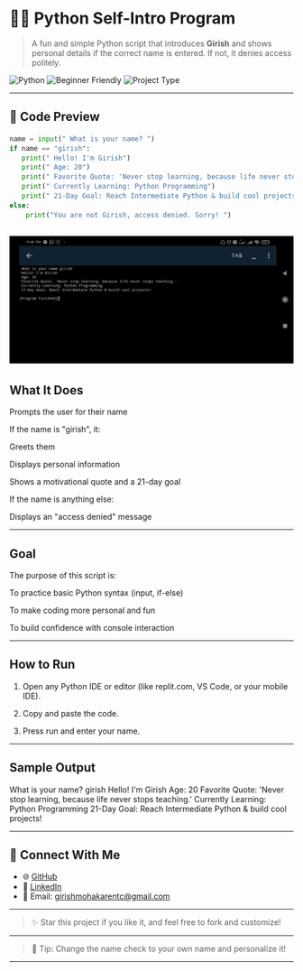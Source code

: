 # 👨‍💻 Python Self-Intro Program

> A fun and simple Python script that introduces **Girish** and shows personal details if the correct name is entered. If not, it denies access politely.

![Python](https://img.shields.io/badge/language-python-blue?style=flat-square)
![Beginner Friendly](https://img.shields.io/badge/level-beginner-green?style=flat-square)
![Project Type](https://img.shields.io/badge/type-self--intro-orange?style=flat-square)

---

## 📜 Code Preview

```python
name = input(" What is your name? ")
if name == "girish":
   print(" Hello! I'm Girish")
   print(" Age: 20")
   print(" Favorite Quote: 'Never stop learning, because life never stops teaching.'")
   print(" Currently Learning: Python Programming")
   print(" 21-Day Goal: Reach Intermediate Python & build cool projects!")
else:
    print("You are not Girish, access denied. Sorry! ")
```
![screenshot](Screenshot_2025-06-20-23-49-28-138_ru.iiec.pydroid3.jpg)
---

## What It Does

Prompts the user for their name

If the name is "girish", it:

Greets them

Displays personal information

Shows a motivational quote and a 21-day goal


If the name is anything else:

Displays an "access denied" message




---

## Goal

The purpose of this script is:

To practice basic Python syntax (input, if-else)

To make coding more personal and fun

To build confidence with console interaction



---

## How to Run

1. Open any Python IDE or editor (like replit.com, VS Code, or your mobile IDE).


2. Copy and paste the code.


3. Press run and enter your name.




---

## Sample Output

What is your name? girish
 Hello! I'm Girish
 Age: 20
 Favorite Quote: 'Never stop learning, because life never stops teaching.'
 Currently Learning: Python Programming
 21-Day Goal: Reach Intermediate Python & build cool projects!


---

## 🔗 Connect With Me

- 🌐 [GitHub](https://github.com/dashboard)  
- 💼 [LinkedIn](https://www.linkedin.com/in/girish-mohakar-96b9ab257?utm_source=share&utm_campaign=share_via&utm_content=profile&utm_medium=android_app)  
- 📧 Email: girishmohakarentc@gmail.com  

---

> ✨ Star this project if you like it, and feel free to fork and customize!

---

> 🚀 Tip: Change the name check to your own name and personalize it!



---
